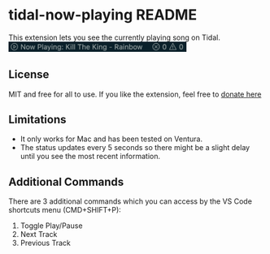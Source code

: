 # tidal-now-playing README

This extension lets you see the currently playing song on Tidal.
<br />
<img src="./images/screenshot.png" style="width:350px;" />

## License

MIT and free for all to use. If you like the extension, feel free to <a href="https://www.paypal.com/donate/?hosted_button_id=Q7UALZG6BUJ9Q">donate here</a>

## Limitations

- It only works for Mac and has been tested on Ventura.
- The status updates every 5 seconds so there might be a slight delay until you see the most recent information.

## Additional Commands

There are 3 additional commands which you can access by the VS Code shortcuts menu (CMD+SHIFT+P):

1. Toggle Play/Pause
2. Next Track
3. Previous Track
